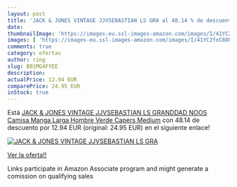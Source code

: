 ```yaml
---
layout: post
title: 'JACK & JONES VINTAGE JJVSEBASTIAN LS GRA al 48.14 % de descuento'
date: 
thumbnailImage: 'https://images-eu.ssl-images-amazon.com/images/I/41YC2foC88L._SL200_.jpg'
images: [ 'https://images-eu.ssl-images-amazon.com/images/I/41YC2foC88L._SL200_.jpg' ]
comments: true
category: ofertas
author: ring
slug: B01MG4FYEE
description:
actualPrice: 12.94 EUR
comparePrice: 24.95 EUR
inStock: true
---
```


Está [JACK & JONES VINTAGE JJVSEBASTIAN LS GRANDDAD NOOS  Camisa Manga Larga Hombre  Verde  Capers   Medium](https://www.amazon.es/dp/B01MG4FYEE/?tag=tolees-21) con 48.14 de descuento por 12.94 EUR (original: 24.95 EUR) en el siguiente enlace!

[![JACK & JONES VINTAGE JJVSEBASTIAN LS GRA](https://images-eu.ssl-images-amazon.com/images/I/41YC2foC88L._SL200_.jpg)](https://www.amazon.es/dp/B01MG4FYEE/?tag=tolees-21)

[Ver la oferta!!](https://www.amazon.es/dp/B01MG4FYEE/?tag=tolees-21)

Links participate in Amazon Associate program and might generate a comission on qualifying sales


